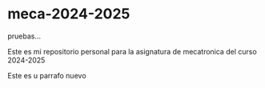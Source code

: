 # meca-2024-2025
pruebas...

Este es mi repositorio personal
para la asignatura de mecatronica
del curso 2024-2025

Este es u parrafo nuevo
